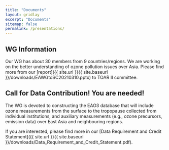 ```yaml
---
title: "Documents"
layout: gridlay
excerpt: "Documents"
sitemap: false
permalink: /presentations/
---
```


## WG Information
Our WG has about 30 members from 9 countries/regions. We are working on the better understanding of ozone pollution issues over Asia.  Please find more from our [report]({{ site.url }}{{ site.baseurl }}/downloads/EAWGtoSC20210310.pptx) to TOAR II committee.


## Call for Data Contribution! You are needed! 
The WG is devoted to constructing the EAO3 database that will include ozone measurements from the surface to the tropopause collected from individual institutions, and auxiliary measurements (e.g., ozone precursors, emission data) over East Asia and neighbouring regions.

If you are interested, please find more in our [Data Requirement and Credit Statement]({{ site.url }}{{ site.baseurl }}/downloads/Data_Requirement_and_Credit_Statement.pdf).









